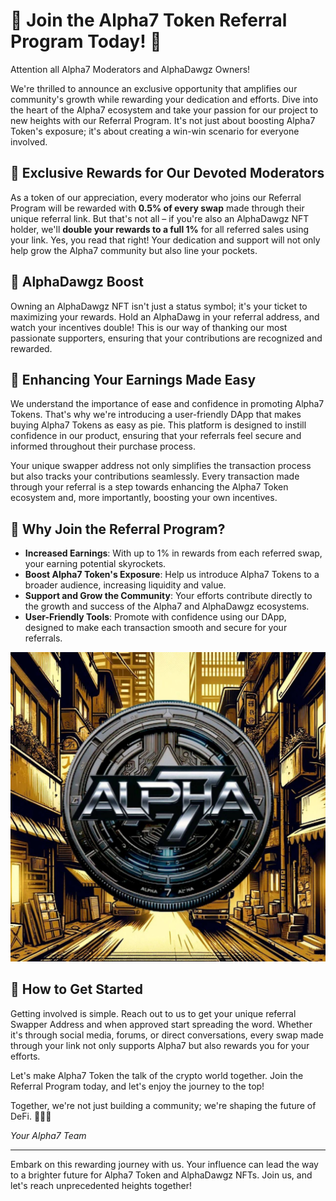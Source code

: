 # 🚀 Join the Alpha7 Token Referral Program Today! 🚀

Attention all Alpha7 Moderators and AlphaDawgz Owners!

We're thrilled to announce an exclusive opportunity that amplifies our community's growth while rewarding your dedication and efforts. Dive into the heart of the Alpha7 ecosystem and take your passion for our project to new heights with our Referral Program. It's not just about boosting Alpha7 Token's exposure; it's about creating a win-win scenario for everyone involved.

## 🌟 Exclusive Rewards for Our Devoted Moderators

As a token of our appreciation, every moderator who joins our Referral Program will be rewarded with **0.5% of every swap** made through their unique referral link. But that's not all – if you're also an AlphaDawgz NFT holder, we'll **double your rewards to a full 1%** for all referred sales using your link. Yes, you read that right! Your dedication and support will not only help grow the Alpha7 community but also line your pockets.

## 🐾 AlphaDawgz Boost

Owning an AlphaDawgz NFT isn't just a status symbol; it's your ticket to maximizing your rewards. Hold an AlphaDawg in your referral address, and watch your incentives double! This is our way of thanking our most passionate supporters, ensuring that your contributions are recognized and rewarded.

## 💼 Enhancing Your Earnings Made Easy

We understand the importance of ease and confidence in promoting Alpha7 Tokens. That's why we're introducing a user-friendly DApp that makes buying Alpha7 Tokens as easy as pie. This platform is designed to instill confidence in our product, ensuring that your referrals feel secure and informed throughout their purchase process.

Your unique swapper address not only simplifies the transaction process but also tracks your contributions seamlessly. Every transaction made through your referral is a step towards enhancing the Alpha7 Token ecosystem and, more importantly, boosting your own incentives.

## 🌈 Why Join the Referral Program?

- **Increased Earnings**: With up to 1% in rewards from each referred swap, your earning potential skyrockets.
- **Boost Alpha7 Token's Exposure**: Help us introduce Alpha7 Tokens to a broader audience, increasing liquidity and value.
- **Support and Grow the Community**: Your efforts contribute directly to the growth and success of the Alpha7 and AlphaDawgz ecosystems.
- **User-Friendly Tools**: Promote with confidence using our DApp, designed to make each transaction smooth and secure for your referrals.


![Alpha7 Token Logo](https://raw.githubusercontent.com/ArielRin/Alpha7-Public-Files-and-Assets/master/Images/Social%20Images/yellowRoundAlpha7Logo.png)


## 🎉 How to Get Started

Getting involved is simple. Reach out to us to get your unique referral Swapper Address and when approved start spreading the word. Whether it's through social media, forums, or direct conversations, every swap made through your link not only supports Alpha7 but also rewards you for your efforts.

Let's make Alpha7 Token the talk of the crypto world together. Join the Referral Program today, and let's enjoy the journey to the top!

Together, we're not just building a community; we're shaping the future of DeFi. 🚀💼🌟

*Your Alpha7 Team*

---

Embark on this rewarding journey with us. Your influence can lead the way to a brighter future for Alpha7 Token and AlphaDawgz NFTs. Join us, and let's reach unprecedented heights together!
